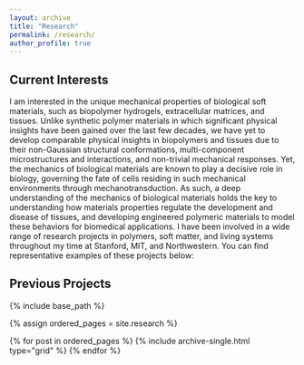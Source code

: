 ```yaml
---
layout: archive
title: "Research"
permalink: /research/
author_profile: true
---
```


## Current Interests

I am interested in the unique mechanical properties of biological soft materials, such as biopolymer hydrogels, extracellular matrices, and tissues. Unlike synthetic polymer materials in which significant physical insights have been gained over the last few decades, we have yet to develop comparable physical insights in biopolymers and tissues due to their non-Gaussian structural conformations, multi-component microstructures and interactions, and non-trivial mechanical responses. Yet, the mechanics of biological materials are known to play a decisive role in biology, governing the fate of cells residing in such mechanical environments through mechanotransduction. As such, a deep understanding of the mechanics of biological materials holds the key to understanding how materials properties regulate the development and disease of tissues, and developing engineered polymeric materials to model these behaviors for biomedical applications. I have been involved in a wide range of research projects in polymers, soft matter, and living systems throughout my time at Stanford, MIT, and Northwestern. You can find representative examples of these projects below:

## Previous Projects

{% include base_path %}

{% assign ordered_pages = site.research %}

{% for post in ordered_pages %} {% include archive-single.html type="grid" %} {% endfor %}
